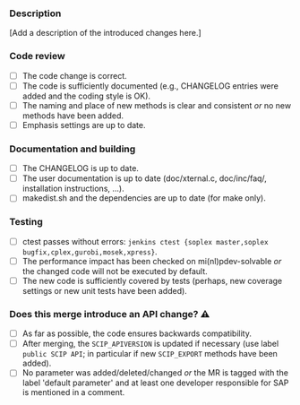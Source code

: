 ### Description

[Add a description of the introduced changes here.]

### Code review

* [ ] The code change is correct.
* [ ] The code is sufficiently documented (e.g., CHANGELOG entries were added and the coding style is OK).
* [ ] The naming and place of new methods is clear and consistent *or* no new methods have been added.
* [ ] Emphasis settings are up to date.

### Documentation and building

* [ ] The CHANGELOG is up to date.
* [ ] The user documentation is up to date (doc/xternal.c, doc/inc/faq/, installation instructions, ...).
* [ ] makedist.sh and the dependencies are up to date (for make only).

### Testing

* [ ] ctest passes without errors: `jenkins ctest {soplex master,soplex bugfix,cplex,gurobi,mosek,xpress}`.
* [ ] The performance impact has been checked on mi(nl)pdev-solvable *or* the changed code will not be executed by default.
* [ ] The new code is sufficiently covered by tests (perhaps, new coverage settings or new unit tests have been added).

### Does this merge introduce an API change? :warning:

* [ ] As far as possible, the code ensures backwards compatibility.
* [ ] After merging, the `SCIP_APIVERSION` is updated if necessary (use label `public SCIP API`; in particular if new `SCIP_EXPORT` methods have been added).
* [ ] No parameter was added/deleted/changed *or* the MR is tagged with the label 'default parameter' and at least one developer responsible for SAP is mentioned in a comment.
